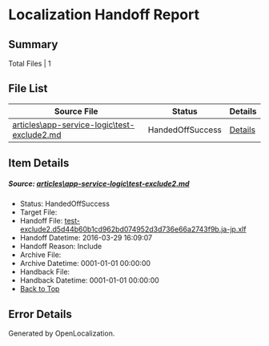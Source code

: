 # <a name='report-top'></a> Localization Handoff Report

## Summary
 Total Files | 1

## File List
 Source File | Status | Details 
 ----------- | ------ | ------- 
 [articles\app-service-logic\test-exclude2.md](https://github.com/OpenLocalizationOrg/hyperV/blob/cf5444fae1603e7abbfeb31be2bc33c051db6a17/articles/app-service-logic/test-exclude2.md) | HandedOffSuccess | [Details](#20210dd0f65cb688d5ec307f61f25b2013625dcf532)

## Item Details
##### <a name='20210dd0f65cb688d5ec307f61f25b2013625dcf532'></a> Source: [articles\app-service-logic\test-exclude2.md](https://github.com/OpenLocalizationOrg/hyperV/blob/cf5444fae1603e7abbfeb31be2bc33c051db6a17/articles/app-service-logic/test-exclude2.md)
* Status: HandedOffSuccess
* Target File: 
* Handoff File: [test-exclude2.d5d44b60b1cd962bd074952d3d736e66a2743f9b.ja-jp.xlf](https://github.com/OpenLocalizationOrg/olhandoff/blob/47ad6e75f9ad14194fdca689e047a4896f50406e/ol-handoff/OpenLocalizationOrg/hyperV.ja-jp/master/acomdc_nonhi/test-exclude2.d5d44b60b1cd962bd074952d3d736e66a2743f9b.ja-jp.xlf)
* Handoff Datetime: 2016-03-29 16:09:07
* Handoff Reason: Include
* Archive File: 
* Archive Datetime: 0001-01-01 00:00:00
* Handback File: 
* Handback Datetime: 0001-01-01 00:00:00
* [Back to Top](#report-top)


## Error Details

Generated by OpenLocalization.
